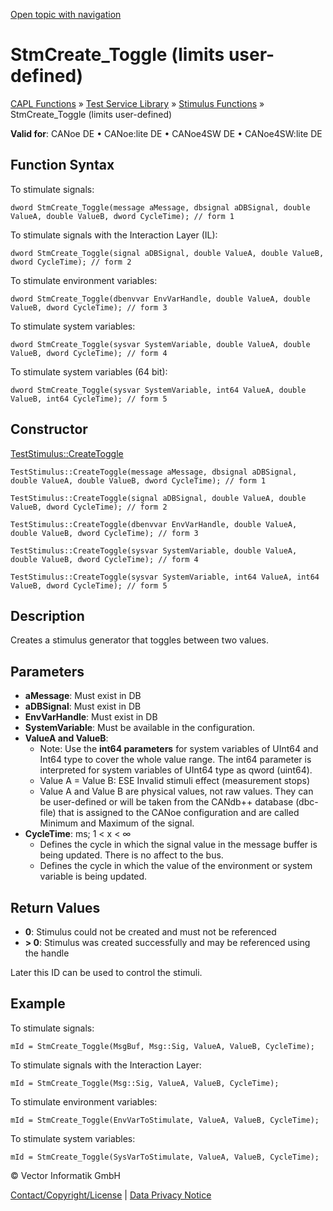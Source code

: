 [Open topic with navigation](../../../../../CANoeDEFamily.htm#Topics/CAPLFunctions/Test/Functions/CAPLfunctionStmCreateToggleUserDefined.md)

# StmCreate_Toggle (limits user-defined)

[CAPL Functions](../../CAPLfunctions.md) » [Test Service Library](../CAPLfunctionsTSLOverview.md) » [Stimulus Functions](../CAPLfunctionsTSLStimulusOverview.md) » StmCreate_Toggle (limits user-defined)

**Valid for**: CANoe DE • CANoe:lite DE • CANoe4SW DE • CANoe4SW:lite DE

## Function Syntax

To stimulate signals:

`dword StmCreate_Toggle(message aMessage, dbsignal aDBSignal, double ValueA, double ValueB, dword CycleTime); // form 1`

To stimulate signals with the Interaction Layer (IL):

`dword StmCreate_Toggle(signal aDBSignal, double ValueA, double ValueB, dword CycleTime); // form 2`

To stimulate environment variables:

`dword StmCreate_Toggle(dbenvvar EnvVarHandle, double ValueA, double ValueB, dword CycleTime); // form 3`

To stimulate system variables:

`dword StmCreate_Toggle(sysvar SystemVariable, double ValueA, double ValueB, dword CycleTime); // form 4`

To stimulate system variables (64 bit):

`dword StmCreate_Toggle(sysvar SystemVariable, int64 ValueA, double ValueB, int64 CycleTime); // form 5`

## Constructor

[TestStimulus::CreateToggle](../../../Shared/CAPL/General/ClassesAndObjects.md)

`TestStimulus::CreateToggle(message aMessage, dbsignal aDBSignal, double ValueA, double ValueB, dword CycleTime); // form 1`

`TestStimulus::CreateToggle(signal aDBSignal, double ValueA, double ValueB, dword CycleTime); // form 2`

`TestStimulus::CreateToggle(dbenvvar EnvVarHandle, double ValueA, double ValueB, dword CycleTime); // form 3`

`TestStimulus::CreateToggle(sysvar SystemVariable, double ValueA, double ValueB, dword CycleTime); // form 4`

`TestStimulus::CreateToggle(sysvar SystemVariable, int64 ValueA, int64 ValueB, dword CycleTime); // form 5`

## Description

Creates a stimulus generator that toggles between two values.

## Parameters

- **aMessage**: Must exist in DB
- **aDBSignal**: Must exist in DB
- **EnvVarHandle**: Must exist in DB
- **SystemVariable**: Must be available in the configuration.
- **ValueA and ValueB**:
  - Note: Use the **int64 parameters** for system variables of UInt64 and Int64 type to cover the whole value range. The int64 parameter is interpreted for system variables of UInt64 type as qword (uint64).
  - Value A = Value B: ESE Invalid stimuli effect (measurement stops)
  - Value A and Value B are physical values, not raw values. They can be user-defined or will be taken from the CANdb++ database (dbc-file) that is assigned to the CANoe configuration and are called Minimum and Maximum of the signal.
- **CycleTime**: ms; 1 < x < ∞
  - Defines the cycle in which the signal value in the message buffer is being updated. There is no affect to the bus.
  - Defines the cycle in which the value of the environment or system variable is being updated.

## Return Values

- **0**: Stimulus could not be created and must not be referenced
- **> 0**: Stimulus was created successfully and may be referenced using the handle

Later this ID can be used to control the stimuli.

## Example

To stimulate signals:

```plaintext
mId = StmCreate_Toggle(MsgBuf, Msg::Sig, ValueA, ValueB, CycleTime);
```

To stimulate signals with the Interaction Layer:

```plaintext
mId = StmCreate_Toggle(Msg::Sig, ValueA, ValueB, CycleTime);
```

To stimulate environment variables:

```plaintext
mId = StmCreate_Toggle(EnvVarToStimulate, ValueA, ValueB, CycleTime);
```

To stimulate system variables:

```plaintext
mId = StmCreate_Toggle(SysVarToStimulate, ValueA, ValueB, CycleTime);
```

© Vector Informatik GmbH

[Contact/Copyright/License](../../../Shared/ContactCopyrightLicense.md) | [Data Privacy Notice](https://www.vector.com/int/en/company/get-info/privacy-policy/)
